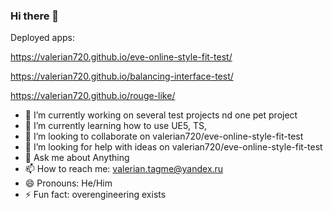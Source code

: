 ### Hi there 👋

Deployed apps:

https://valerian720.github.io/eve-online-style-fit-test/

https://valerian720.github.io/balancing-interface-test/

https://valerian720.github.io/rouge-like/

- 🔭 I’m currently working on several test projects nd one pet project
- 🌱 I’m currently learning how to use UE5, TS, 
- 👯 I’m looking to collaborate on valerian720/eve-online-style-fit-test 
- 🤔 I’m looking for help with ideas on valerian720/eve-online-style-fit-test 
- 💬 Ask me about Anything
- 📫 How to reach me: valerian.tagme@yandex.ru
- 😄 Pronouns: He/Him
- ⚡ Fun fact: overengineering exists
